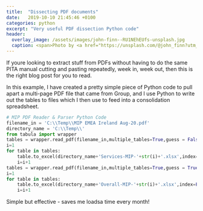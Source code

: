 ```yaml
---
title:  "Dissecting PDF documents"
date:   2019-10-10 21:45:46 +0100
categories: python
excerpt: "Very useful PDF dissection Python code"
header:
  overlay_image: /assets/images/john-finn--RU1NEhEUfs-unsplash.jpg
  caption: <span>Photo by <a href="https://unsplash.com/@john_finn?utm_source=unsplash&amp;utm_medium=referral&amp;utm_content=creditCopyText">John Finn</a> on <a href="https://unsplash.com/s/photos/ireland?utm_source=unsplash&amp;utm_medium=referral&amp;utm_content=creditCopyText">Unsplash</a></span>
---
```

If youre looking to extract stuff from PDFs without having to do the same PITA manual cutting and pasting repeatedly, week in, week out, then this is the right blog post for you to read.

In this example, I have created a pretty simple piece of Python code to pull apart a multi-page PDF file that came from Group, and I use Python to write out the tables to files which I then use to feed into a consolidation spreadsheet.

```python
# MIP PDF Reader & Parser Python Code
filename_in = 'C:\\Temp\\MIP EMEA Ireland Aug-20.pdf'
directory_name = 'C:\\Temp\\'
from tabula import wrapper
tables = wrapper.read_pdf(filename_in,multiple_tables=True,guess = False,pages='7')
i=1
for table in tables:
    table.to_excel(directory_name+'Services-MIP-'+str(i)+'.xlsx',index=False)
    i=i+1
tables = wrapper.read_pdf(filename_in,multiple_tables=True,guess = True,pages='3')
i=1
for table in tables:
    table.to_excel(directory_name+'Overall-MIP-'+str(i)+'.xlsx',index=False)
    i=i+1
```
Simple but effective - saves me loadsa time every month!